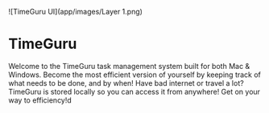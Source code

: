 ![TimeGuru UI](app/images/Layer 1.png)
# TimeGuru
Welcome to the TimeGuru task management system built for both Mac & Windows. Become the most efficient version of yourself by keeping track of what needs to be done, and by when! Have bad internet or travel a lot? TimeGuru is stored locally so you can access it from anywhere! Get on your way to efficiency!d
